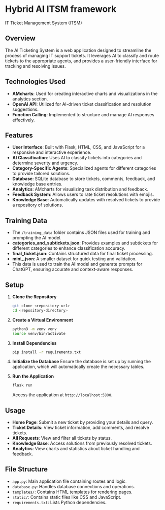# Hybrid AI ITSM framework
IT Ticket Management System (ITSM)

## Overview
The AI Ticketing System is a web application designed to streamline the process of managing IT support tickets. It leverages AI to classify and route tickets to the appropriate agents, and provides a user-friendly interface for tracking and resolving issues.

## Technologies Used
- **AMcharts**: Used for creating interactive charts and visualizations in the analytics section.
- **OpenAI API**: Utilized for AI-driven ticket classification and resolution suggestions.
- **Function Calling**: Implemented to structure and manage AI responses effectively.

## Features
- **User Interface**: Built with Flask, HTML, CSS, and JavaScript for a responsive and interactive experience.
- **AI Classification**: Uses AI to classify tickets into categories and determine severity and urgency.
- **Category-Specific Agents**: Specialized agents for different categories to provide tailored solutions.
- **Database**: SQLite database to store tickets, comments, feedback, and knowledge base entries.
- **Analytics**: AMcharts for visualizing task distribution and feedback.
- **Feedback System**: Allows users to rate ticket resolutions with emojis.
- **Knowledge Base**: Automatically updates with resolved tickets to provide a repository of solutions.

## Training Data
- The `/training_data` folder contains JSON files used for training and prompting the AI model.
- **categories_and_subtickets.json**: Provides examples and subtickets for different categories to enhance classification accuracy.
- **final_ticket.json**: Contains structured data for final ticket processing.
- **mini_.json**: A smaller dataset for quick testing and validation.
- This data is used to train the AI model and generate prompts for ChatGPT, ensuring accurate and context-aware responses.

## Setup
1. **Clone the Repository**
   ```bash
   git clone <repository-url>
   cd <repository-directory>
   ```

2. **Create a Virtual Environment**
   ```bash
   python3 -m venv venv
   source venv/bin/activate
   ```

3. **Install Dependencies**
   ```bash
   pip install -r requirements.txt
   ```

4. **Initialize the Database**
   Ensure the database is set up by running the application, which will automatically create the necessary tables.

5. **Run the Application**
   ```bash
   flask run
   ```
   Access the application at `http://localhost:5000`.

## Usage
- **Home Page**: Submit a new ticket by providing your details and query.
- **Ticket Details**: View ticket information, add comments, and resolve tickets.
- **All Requests**: View and filter all tickets by status.
- **Knowledge Base**: Access solutions from previously resolved tickets.
- **Analytics**: View charts and statistics about ticket handling and feedback.

## File Structure
- `app.py`: Main application file containing routes and logic.
- `database.py`: Handles database connections and operations.
- `templates/`: Contains HTML templates for rendering pages.
- `static/`: Contains static files like CSS and JavaScript.
- `requirements.txt`: Lists Python dependencies.
